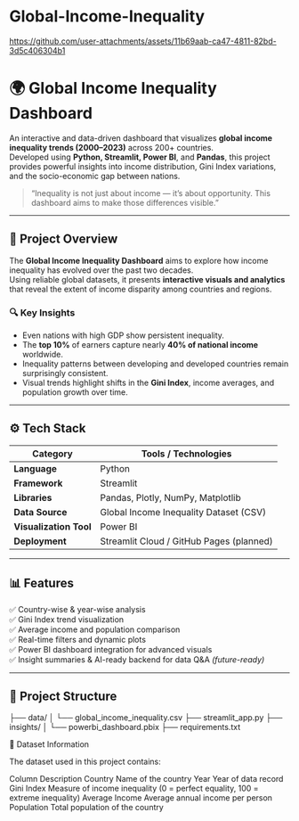 # Global-Income-Inequality

https://github.com/user-attachments/assets/11b69aab-ca47-4811-82bd-3d5c406304b1

# 🌍 Global Income Inequality Dashboard

An interactive and data-driven dashboard that visualizes **global income inequality trends (2000–2023)** across 200+ countries.  
Developed using **Python, Streamlit, Power BI**, and **Pandas**, this project provides powerful insights into income distribution, Gini Index variations, and the socio-economic gap between nations.

> “Inequality is not just about income — it’s about opportunity. This dashboard aims to make those differences visible.”

---

## 🧭 Project Overview

The **Global Income Inequality Dashboard** aims to explore how income inequality has evolved over the past two decades.  
Using reliable global datasets, it presents **interactive visuals and analytics** that reveal the extent of income disparity among countries and regions.

### 🔍 Key Insights
- Even nations with high GDP show persistent inequality.
- The **top 10%** of earners capture nearly **40% of national income** worldwide.
- Inequality patterns between developing and developed countries remain surprisingly consistent.
- Visual trends highlight shifts in the **Gini Index**, income averages, and population growth over time.

---

## ⚙️ Tech Stack

| Category | Tools / Technologies |
|-----------|----------------------|
| **Language** | Python |
| **Framework** | Streamlit |
| **Libraries** | Pandas, Plotly, NumPy, Matplotlib |
| **Data Source** | Global Income Inequality Dataset (CSV) |
| **Visualization Tool** | Power BI |
| **Deployment** | Streamlit Cloud / GitHub Pages (planned) |

---

## 📊 Features

✅ Country-wise & year-wise analysis  
✅ Gini Index trend visualization  
✅ Average income and population comparison  
✅ Real-time filters and dynamic plots  
✅ Power BI dashboard integration for advanced visuals  
✅ Insight summaries & AI-ready backend for data Q&A *(future-ready)*  

---

## 🧩 Project Structure
├── data/
│ └── global_income_inequality.csv
├── streamlit_app.py
├── insights/
│ └── powerbi_dashboard.pbix
├── requirements.txt

📁 Dataset Information

The dataset used in this project contains:

Column	Description
Country	Name of the country
Year	Year of data record
Gini Index	Measure of income inequality (0 = perfect equality, 100 = extreme inequality)
Average Income	Average annual income per person
Population	Total population of the country
